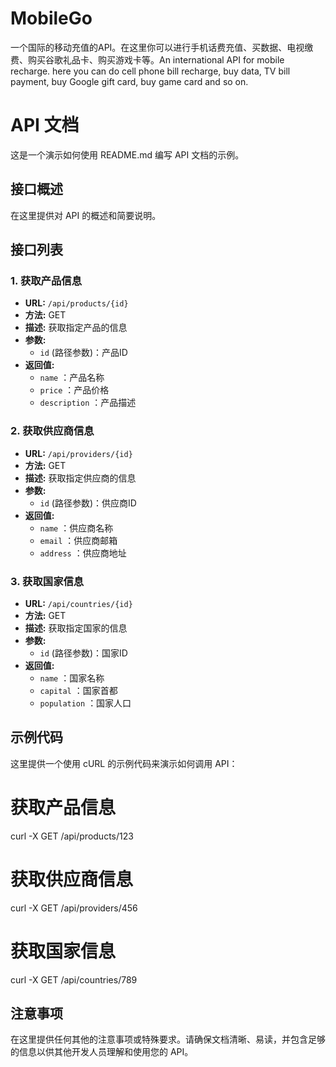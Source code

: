 # MobileGo
一个国际的移动充值的API。在这里你可以进行手机话费充值、买数据、电视缴费、购买谷歌礼品卡、购买游戏卡等。An international API for mobile recharge. here you can do cell phone bill recharge, buy data, TV bill payment, buy Google gift card, buy game card and so on.
# API 文档

这是一个演示如何使用 README.md 编写 API 文档的示例。

## 接口概述

在这里提供对 API 的概述和简要说明。

## 接口列表

### 1. 获取产品信息

- **URL:**  `/api/products/{id}` 
- **方法:** GET
- **描述:** 获取指定产品的信息
- **参数:**
  -  `id`  (路径参数)：产品ID
- **返回值:**
  -  `name` ：产品名称
  -  `price` ：产品价格
  -  `description` ：产品描述

### 2. 获取供应商信息

- **URL:**  `/api/providers/{id}` 
- **方法:** GET
- **描述:** 获取指定供应商的信息
- **参数:**
  -  `id`  (路径参数)：供应商ID
- **返回值:**
  -  `name` ：供应商名称
  -  `email` ：供应商邮箱
  -  `address` ：供应商地址

### 3. 获取国家信息

- **URL:**  `/api/countries/{id}` 
- **方法:** GET
- **描述:** 获取指定国家的信息
- **参数:**
  -  `id`  (路径参数)：国家ID
- **返回值:**
  -  `name` ：国家名称
  -  `capital` ：国家首都
  -  `population` ：国家人口

## 示例代码

这里提供一个使用 cURL 的示例代码来演示如何调用 API：
# 获取产品信息
curl -X GET /api/products/123

# 获取供应商信息
curl -X GET /api/providers/456

# 获取国家信息
curl -X GET /api/countries/789
## 注意事项

在这里提供任何其他的注意事项或特殊要求。请确保文档清晰、易读，并包含足够的信息以供其他开发人员理解和使用您的 API。
